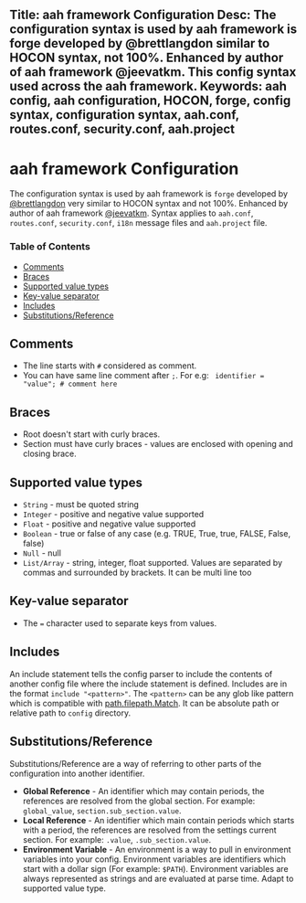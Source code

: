 Title: aah framework Configuration
Desc: The configuration syntax is used by aah framework is forge developed by @brettlangdon similar to HOCON syntax, not 100%. Enhanced by author of aah framework @jeevatkm. This config syntax used across the aah framework.
Keywords: aah config, aah configuration, HOCON, forge, config syntax, configuration syntax, aah.conf, routes.conf, security.conf, aah.project
---
# aah framework Configuration

The configuration syntax is used by aah framework is `forge` developed by [@brettlangdon](https://github.com/brettlangdon") very similar to HOCON syntax and not 100%. Enhanced by author of aah framework [@jeevatkm](https://github.com/jeevatkm). Syntax applies to `aah.conf`, `routes.conf`, `security.conf`, `i18n` message files and `aah.project` file.

### Table of Contents

  * [Comments](#comments)
  * [Braces](#braces)
  * [Supported value types](#supported-value-types)
  * [Key-value separator](#key-value-separator)
  * [Includes](#includes)
  * [Substitutions/Reference](#substitutions-reference)

## Comments

  * The line starts with `#` considered as comment.
  * You can have same line comment after `;`. For e.g: ` identifier = "value"; # comment here`

## Braces

  * Root doesn't start with curly braces.
  * Section must have curly braces - values are enclosed with opening and closing brace.  

## Supported value types

  * `String` - must be quoted string
  * `Integer` - positive and negative value supported
  * `Float` - positive and negative value supported
  * `Boolean` - true or false of any case (e.g. TRUE, True, true, FALSE, False, false)
  * `Null` - null
  * `List/Array` - string, integer, float supported. Values are separated by commas and surrounded by brackets. It can be multi line too

## Key-value separator

  * The `=` character used to separate keys from values.

## Includes

An include statement tells the config parser to include the contents of another config file where the include statement is defined. Includes are in the format `include "<pattern>"`. The `<pattern>` can be any glob like pattern which is compatible with [path.filepath.Match](http://golang.org/pkg/path/filepath/#Match). It can be absolute path or relative path to `config` directory.

## Substitutions/Reference

Substitutions/Reference are a way of referring to other parts of the configuration into another identifier.

  * **Global Reference** - An identifier which may contain periods, the references are resolved from the global section. For example: `global_value`, `section.sub_section.value`.
  * **Local Reference** - An identifier which main contain periods which starts with a period, the references are resolved from the settings current section. For example: `.value`, `.sub_section.value`.
  * **Environment Variable** - An environment is a way to pull in environment variables into your config. Environment variables are identifiers which start with a dollar sign (For example: `$PATH`). Environment variables are always represented as strings and are evaluated at parse time. Adapt to supported value type.
